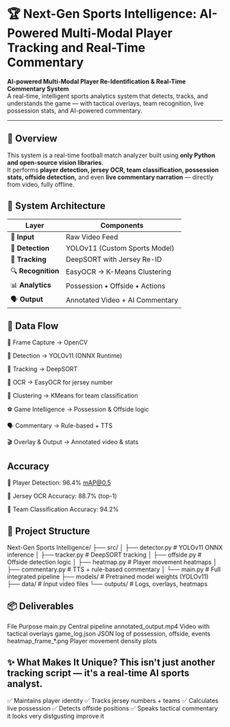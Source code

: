 # 🏆 Next-Gen Sports Intelligence: AI-Powered Multi-Modal Player Tracking and Real-Time Commentary


**AI-powered Multi-Modal Player Re-Identification & Real-Time Commentary System**  
A real-time, intelligent sports analytics system that detects, tracks, and understands the game — with tactical overlays, team recognition, live possession stats, and AI-powered commentary.


---

## 🚀 Overview

This system is a real-time football match analyzer built using **only Python and open-source vision libraries**.  
It performs **player detection, jersey OCR, team classification, possession stats, offside detection,** and even **live commentary narration** — directly from video, fully offline.

## 🧬 System Architecture

<div align="center">

| Layer | Components | 
|-------|------------|
| 🎥 **Input** | Raw Video Feed |
| 🧠 **Detection** | YOLOv11 (Custom Sports Model) |
| 👣 **Tracking** | DeepSORT with Jersey Re-ID |
| 🔍 **Recognition** | EasyOCR → K-Means Clustering |
| 📊 **Analytics** | Possession • Offside • Actions |
| 🗣️ **Output** | Annotated Video + AI Commentary |

</div>

        
## 🔁 Data Flow
🎥 Frame Capture → OpenCV

🧠 Detection → YOLOv11 (ONNX Runtime)

👣 Tracking → DeepSORT

🔢 OCR → EasyOCR for jersey number

🎨 Clustering → KMeans for team classification

⚽ Game Intelligence → Possession & Offside logic

🗣️ Commentary → Rule-based + TTS

🎬 Overlay & Output → Annotated video & stats

## Accuracy
🎯 Player Detection: 96.4% mAP@0.5

🔢 Jersey OCR Accuracy: 88.7% (top-1)

🧢 Team Classification Accuracy: 94.2%

## 📂 Project Structure
Next-Gen Sports Intelligence/
├── src/
│   ├── detector.py       # YOLOv11 ONNX inference
│   ├── tracker.py        # DeepSORT tracking
│   ├── offside.py        # Offside detection logic
│   ├── heatmap.py        # Player movement heatmaps
│   ├── commentary.py     # TTS + rule-based commentary
│   └── main.py           # Full integrated pipeline
├── models/               # Pretrained model weights (YOLOv11)
├── data/                 # Input video files
└── outputs/              # Logs, overlays, heatmaps

## 📦 Deliverables
File	                 Purpose
main.py	                 Central pipeline
annotated_output.mp4	 Video with tactical overlays
game_log.json	         JSON log of possession, offside, events
heatmap_frame_*.png	     Player movement density plots

## ✨ What Makes It Unique? This isn't just another tracking script — it's a real-time AI sports analyst.
✅ Maintains player identity
✅ Tracks jersey numbers + teams
✅ Calculates live possession
✅ Detects offside positions
✅ Speaks tactical commentary it looks very distgusting improve it 
